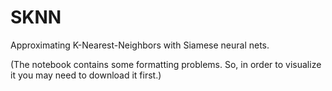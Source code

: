 # SKNN
Approximating K-Nearest-Neighbors with Siamese neural nets.


(The notebook contains some formatting problems. So, in order to visualize it you may need to download it first.)
